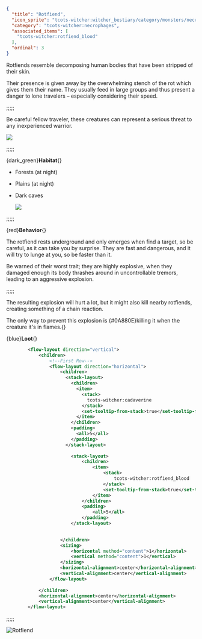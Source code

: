 ```json
{
  "title": "Rotfiend",
  "icon_sprite": "tcots-witcher:witcher_bestiary/category/monsters/necrophages/rotfiend",
  "category": "tcots-witcher:necrophages",
  "associated_items": [
    "tcots-witcher:rotfiend_blood"
  ],
  "ordinal": 3
}
```

Rotfiends resemble decomposing human bodies that have been stripped of their skin. 


Their presence is given away by the overwhelming stench of the rot which gives them their name.
They usually feed in large groups and thus present a danger to lone travelers – especially considering their speed.

;;;;;

Be careful fellow traveler, these creatures can represent a serious threat to any inexperienced warrior.

![](tcots-witcher:textures/gui/sprites/witcher_bestiary/entries/rotfiend/rotfiend_main.png,fit)

;;;;;

{dark_green}**Habitat**{}
- Forests (at night)
- Plains (at night)
- Dark caves

  ![](tcots-witcher:textures/gui/sprites/witcher_bestiary/entries/rotfiend/rotfiend_exploding.png,fit)

;;;;;

{red}**Behavior**{}

The rotfiend rests underground and only emerges when find a target, so be careful, as it can take you by surprise.
They are fast and dangerous, and it will try to lunge at you, so be faster than it.


Be warned of their worst trait; they are highly explosive, 
when they damaged enough its body thrashes around in uncontrollable tremors, leading to an aggressive explosion.

;;;;;

The resulting explosion will hurt a lot, but it might also kill nearby rotfiends, creating something of a chain reaction.


The only way to prevent this explosion is {#0A880E}killing it when the creature it's in flames.{}


{blue}**Loot**{}
```xml owo-ui
        <flow-layout direction="vertical">
            <children>
                <!--First Row-->
                <flow-layout direction="horizontal">
                    <children>
                      <stack-layout>
                        <children>
                          <item>
                            <stack>
                              tcots-witcher:cadaverine
                            </stack>
                            <set-tooltip-from-stack>true</set-tooltip-from-stack>
                          </item>
                        </children>
                        <padding>
                          <all>5</all>
                        </padding>
                      </stack-layout>
                      
                        <stack-layout>
                            <children>
                                <item>
                                    <stack>
                                        tcots-witcher:rotfiend_blood
                                    </stack>
                                    <set-tooltip-from-stack>true</set-tooltip-from-stack>
                                </item>
                            </children>
                            <padding>
                                <all>5</all>
                            </padding>
                        </stack-layout>

                                               
                    </children>
                    <sizing>
                        <horizontal method="content">1</horizontal>
                        <vertical method="content">1</vertical>
                    </sizing>
                    <horizontal-alignment>center</horizontal-alignment>
                    <vertical-alignment>center</vertical-alignment>
                </flow-layout>
                
            </children>
            <horizontal-alignment>center</horizontal-alignment>
            <vertical-alignment>center</vertical-alignment>
        </flow-layout>
```

;;;;;




![Rotfiend](tcots-witcher:textures/gui/sprites/witcher_bestiary/entries/rotfiend/rotfiend_full.png,fit)